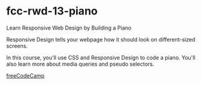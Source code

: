 # fcc-rwd-13-piano

Learn Responsive Web Design by Building a Piano

Responsive Design tells your webpage how it should look on different-sized screens.

In this course, you'll use CSS and Responsive Design to code a piano. You'll also learn more about media queries and pseudo selectors.

[freeCodeCamp](https://www.freecodecamp.org/learn/2022/responsive-web-design/learn-responsive-web-design-by-building-a-piano/step-1)
